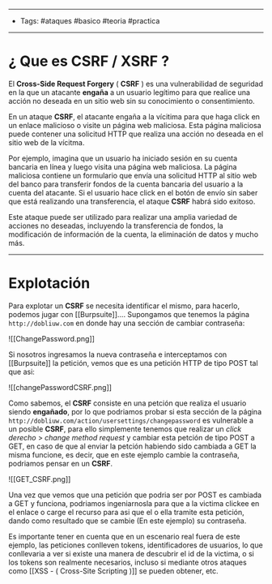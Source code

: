----
- Tags: #ataques #basico #teoria #practica 
----

# ¿ Que es **CSRF / XSRF** ? 

El **Cross-Side Request Forgery** ( **CSRF** ) es una vulnerabilidad de seguridad en la que un atacante **engaña** a un usuario legítimo para que realice una acción no deseada en un sitio web sin su conocimiento o consentimiento.

En un ataque **CSRF**, el atacante engaña a la vícitima para que haga click en un enlace malicioso o visite un página web maliciosa. Esta página maliciosa puede contener una solicitud HTTP que realiza una acción no deseada en el sitio web de la vícitma. 

Por ejemplo, imagina que un usuario ha iniciado sesión en su cuenta bancaria en línea y luego visita una página web maliciosa. La página maliciosa contiene un formulario que envía una solicitud HTTP al sitio web del banco para transferir fondos de la cuenta bancaria del usuario a la cuenta del atacante. Si el usuario hace click en el botón de envío sin saber que está realizando una transferencia, el ataque **CSRF** habrá sido exitoso. 

Este ataque puede ser utilizado para realizar una amplia variedad de acciones no deseadas, incluyendo la transferencia de fondos, la modificación de información de la cuenta, la eliminación de  datos y mucho más. 

---

# Explotación 

Para explotar un **CSRF** se necesita identificar el mismo, para hacerlo, podemos jugar con [[Burpsuite]].... Supongamos que tenemos la página `http://dobliuw.com` en donde hay una sección de cambiar contraseña: 

![[ChangePassword.png]]

Si nosotros ingresamos la nueva contraseña e interceptamos con [[Burpsuite]] la petición, vemos que es una petición HTTP de tipo POST tal que asi: 

![[changePasswordCSRF.png]]

Como sabemos, el **CSRF** consiste en una petción que realiza el usuario siendo **engañado**, por lo que podriamos probar si esta sección de la página 
`http://dobliuw.com/action/usersettings/changepassword` es vulnerable a un posible **CSRF**,  para ello simplemente tenemos que realizar un *click derecho* > *change method request* y cambiar esta petción de tipo POST a GET, en caso de que al enviar la petción habiendo sido cambiada a GET la misma funcione, es decir, que en este ejemplo cambie la contraseña, podriamos pensar en un **CSRF**. 

![[GET_CSRF.png]]

Una vez que vemos que una petición que podria ser por POST es cambiada a GET y funciona, podriamos ingeniarnosla para que a la victima clickee en el enlace o carge el recurso para asi que el o ella tramite esta petición, dando como resultado que se cambie (En este ejemplo) su contraseña. 

Es importante tener en cuenta que en un escenario real fuera de este ejemplo, las peticiones conlleven tokens, identificadores de usuarios, lo que conllevaria a ver si existe una manera de descubrir el id de la victima, o si los tokens son realmente necesarios, incluso si mediante otros ataques como [[XSS  - ( Cross-Site Scripting )]] se pueden obtener, etc. 